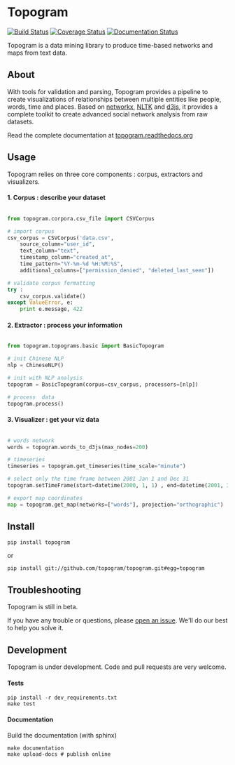 # Topogram 

[![Build Status](https://travis-ci.org/topogram/topogram.svg?branch=master)](https://travis-ci.org/topogram/topogram)  [![Coverage Status](https://coveralls.io/repos/topogram/topogram/badge.svg?branch=master)](https://coveralls.io/r/topogram/topogram?branch=master) [![Documentation Status](https://readthedocs.org/projects/topogram/badge/?version=latest)](https://readthedocs.org/projects/topogram/?badge=latest)
<!-- [ ![Codeship Status for topogram/topogram](https://codeship.com/projects/2255a810-f8c9-0132-7d84-76682d16c2d4/status?branch=master)](https://codeship.com/projects/86696) -->


Topogram is a data mining library to produce time-based networks and maps from text data. 


## About

With tools for validation and parsing, Topogram provides a pipeline to create visualizations of relationships between multiple entities like people, words, time and places. Based on [networkx](http://netwokx.readthedocs.org), [NLTK](http://www.nltk.org) and [d3js](http://d3js.org), it provides a complete toolkit to create advanced social network analysis from raw datasets. 

Read the complete documentation at [topogram.readthedocs.org](http://topogram.readthedocs.org)


## Usage

Topogram relies on three core components : corpus, extractors  and visualizers.

#### 1. Corpus : describe your dataset

```python

from topogram.corpora.csv_file import CSVCorpus 

# import corpus
csv_corpus = CSVCorpus('data.csv',
    source_column="user_id",
    text_column="text",
    timestamp_column="created_at",
    time_pattern="%Y-%m-%d %H:%M:%S",
    additional_columns=["permission_denied", "deleted_last_seen"])

# validate corpus formatting
try :
    csv_corpus.validate()
except ValueError, e:
    print e.message, 422

```

#### 2. Extractor : process your information

```python

from topogram.topograms.basic import BasicTopogram

# init Chinese NLP
nlp = ChineseNLP()

# init with NLP analysis
topogram = BasicTopogram(corpus=csv_corpus, processors=[nlp])

# process  data
topogram.process() 
```

#### 3. Visualizer : get your viz data

```python

# words network 
words = topogram.words_to_d3js(max_nodes=200)

# timeseries
timeseries = topogram.get_timeseries(time_scale="minute")

# select only the time frame between 2001 Jan 1 and Dec 31
topogram.setTimeFrame(start=datetime(2000, 1, 1) , end=datetime(2001, 31, 12))

# export map coordinates
map = topogram.get_map(networks=["words"], projection="orthographic")
```

## Install

    pip install topogram

or 

    pip install git://github.com/topogram/topogram.git#egg=topogram

## Troubleshooting

Topogram is still in beta. 

If you have any trouble or questions, please [open an issue](https://github.com/topogram/topogram/issues). We'll do our best to help you solve it. 

## Development

Topogram is under development. Code and pull requests are very welcome.

#### Tests

    pip install -r dev_requirements.txt 
    make test

#### Documentation

Build the documentation (with sphinx)

    make documentation 
    make upload-docs # publish online 

